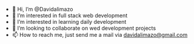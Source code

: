 - 👋 Hi, I’m @Davidalimazo
- 👀 I’m interested in full stack web development
- 🌱 I’m interested in learning daily development
- 💞️ I’m looking to collaborate on wed development projects
- 📫 How to reach me, just send me a mail via davidalimazo@gmail.com

<!---
Davidalimazo/Davidalimazo is a ✨ special ✨ repository because its `README.md` (this file) appears on your GitHub profile.
You can click the Preview link to take a look at your changes.
--->
